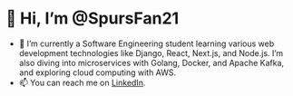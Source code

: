 # 👋 Hi, I’m @SpursFan21

- 🌱 I’m currently a Software Engineering student learning various web development technologies like Django, React, Next.js, and Node.js. I’m also diving into microservices with Golang, Docker, and Apache Kafka, and exploring cloud computing with AWS.
- 📫 You can reach me on [LinkedIn](https://www.linkedin.com/in/duncan-turner-09b89318a/).

<!---
SpursFan21/SpursFan21 is a ✨ special ✨ repository because its `README.md` (this file) appears on your GitHub profile.
You can click the Preview link to take a look at your changes.
--->

